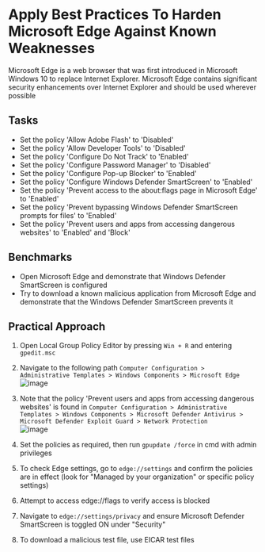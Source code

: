 # Apply Best Practices To Harden Microsoft Edge Against Known Weaknesses
Microsoft Edge is a web browser that was first introduced in Microsoft Windows 10 to replace Internet Explorer. Microsoft Edge contains significant security enhancements over Internet Explorer and should be used wherever possible


## Tasks
- Set the policy 'Allow Adobe Flash' to 'Disabled'
- Set the policy 'Allow Developer Tools' to 'Disabled'
- Set the policy 'Configure Do Not Track' to 'Enabled'
- Set the policy 'Configure Password Manager' to 'Disabled'
- Set the policy 'Configure Pop-up Blocker' to 'Enabled'
- Set the policy 'Configure Windows Defender SmartScreen' to 'Enabled'
- Set the policy 'Prevent access to the about:flags page in Microsoft Edge' to 'Enabled'
- Set the policy 'Prevent bypassing Windows Defender SmartScreen prompts for files' to 'Enabled'
- Set the policy 'Prevent users and apps from accessing dangerous websites' to 'Enabled' and 'Block'


## Benchmarks
- Open Microsoft Edge and demonstrate that Windows Defender SmartScreen is configured
- Try to download a known malicious application from Microsoft Edge and demonstrate that the Windows Defender SmartScreen prevents it


## Practical Approach
1. Open Local Group Policy Editor by pressing `Win + R` and entering `gpedit.msc`
2. Navigate to the following path `Computer Configuration > Administrative Templates > Windows Components > Microsoft Edge` <br/>
   ![image](https://github.com/user-attachments/assets/caceefd1-6e47-46d2-bac7-2f20e631f0cd)

3. Note that the policy 'Prevent users and apps from accessing dangerous websites' is found in `Computer Configuration > Administrative Templates > Windows Components > Microsoft Defender Antivirus > Microsoft Defender Exploit Guard > Network Protection` <br/>
   ![image](https://github.com/user-attachments/assets/e29a9411-5f08-4a88-8e0f-a6542d535381)

4. Set the policies as required, then run `gpupdate /force` in cmd with admin privileges
5. To check Edge settings, go to `edge://settings` and confirm the policies are in effect (look for "Managed by your organization" or specific policy settings)
6. Attempt to access edge://flags to verify access is blocked
7. Navigate to `edge://settings/privacy` and ensure Microsoft Defender SmartScreen is toggled ON under "Security"
8. To download a malicious test file, use EICAR test files
